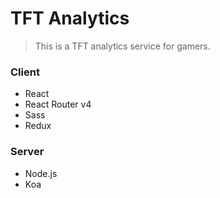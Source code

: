 # TFT Analytics

> This is a TFT analytics service for gamers.

### Client
- React
- React Router v4
- Sass
- Redux

### Server
- Node.js
- Koa

